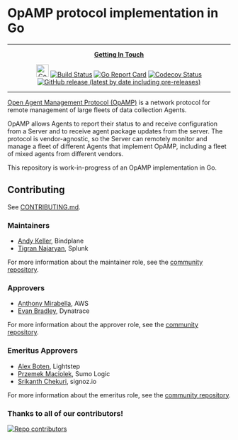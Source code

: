 # OpAMP protocol implementation in Go

---

<p align="center">
  <strong>
    <a href="https://cloud-native.slack.com/archives/C02J58HR58R">Getting In Touch</a>
  </strong>
</p>

<p align="center">
  <a href="https://pkg.go.dev/github.com/open-telemetry/opamp-go">
    <img alt="Go Docs" height="28" src="https://godoc.org/github.com/open-telemetry/opamp-go?status.svg"></a>
  <a href="https://github.com/open-telemetry/opamp-go/actions/workflows/build-and-test.yml?query=branch%3Amain">
    <img alt="Build Status" src="https://img.shields.io/github/actions/workflow/status/open-telemetry/opamp-go/build-and-test.yml?branch%3Amain&style=for-the-badge"></a>
  <a href="https://goreportcard.com/report/github.com/open-telemetry/opamp-go">
    <img alt="Go Report Card" src="https://goreportcard.com/badge/github.com/open-telemetry/opamp-go?style=for-the-badge"></a>
  <a href="https://codecov.io/gh/open-telemetry/opamp-go/branch/main/">
    <img alt="Codecov Status" src="https://img.shields.io/codecov/c/github/open-telemetry/opamp-go?style=for-the-badge"></a>
  <a href="https://github.com/open-telemetry/opamp-go/releases">
    <img alt="GitHub release (latest by date including pre-releases)" src="https://img.shields.io/github/v/release/open-telemetry/opamp-go?include_prereleases&style=for-the-badge"></a>
</p>

---

[Open Agent Management Protocol (OpAMP)](https://github.com/open-telemetry/opamp-spec)
is a network protocol for remote management of large fleets of data collection Agents.

OpAMP allows Agents to report their status to and receive configuration from a
Server and to receive agent package updates from the server.
The protocol is vendor-agnostic, so the Server can remotely monitor and
manage a fleet of different Agents that implement OpAMP, including a fleet of
mixed agents from different vendors.

This repository is work-in-progress of an OpAMP implementation in Go.

## Contributing

See [CONTRIBUTING.md](CONTRIBUTING.md).

### Maintainers

- [Andy Keller](https://github.com/andykellr), Bindplane
- [Tigran Najaryan](https://github.com/tigrannajaryan), Splunk

For more information about the maintainer role, see the [community repository](https://github.com/open-telemetry/community/blob/main/guides/contributor/membership.md#maintainer).

### Approvers

- [Anthony Mirabella](https://github.com/Aneurysm9), AWS
- [Evan Bradley](https://github.com/evan-bradley), Dynatrace

For more information about the approver role, see the [community repository](https://github.com/open-telemetry/community/blob/main/guides/contributor/membership.md#approver).

### Emeritus Approvers

- [Alex Boten](https://github.com/codeboten), Lightstep
- [Przemek Maciolek](https://github.com/pmm-sumo), Sumo Logic
- [Srikanth Chekuri](https://github.com/srikanthccv), signoz.io

For more information about the emeritus role, see the [community repository](https://github.com/open-telemetry/community/blob/main/guides/contributor/membership.md#emeritus-maintainerapprovertriager).

### Thanks to all of our contributors!

<a href="https://github.com/open-telemetry/opamp-go/graphs/contributors">
  <img alt="Repo contributors" src="https://contrib.rocks/image?repo=open-telemetry/opamp-go" />
</a>
